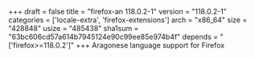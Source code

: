+++
draft = false
title = "firefox-an 118.0.2-1"
version = "118.0.2-1"
categories = ['locale-extra', 'firefox-extensions']
arch = "x86_64"
size = "428848"
usize = "485438"
sha1sum = "63bc606cd57a614b7945124e90c99ee85e974b4f"
depends = "['firefox>=118.0.2']"
+++
Aragonese language support for Firefox